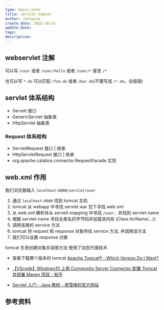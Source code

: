 ```yaml
---
type: basic-note
title: servlet-tomcat
author: JackyLee
create_date: 2025-10-23
update_date:
tags:
description:
---
```


## webservlet 注解

可以写 `/user` 或者 `/user/hello` 或者 `/user/*` 甚至 `/*`

也可以写 `*.do` 可以匹配 `/foo.do` 或者 `/bar.do`(不要写成 `/*.do`，会报错)

## servlet 体系结构

- Servelt 接口
- GenericServlet 抽象类
- HttpServlet 抽象类

### Request 体系结构

- ServletRequest 接口
  | 继承
- HttpServletRequest 接口
  | 继承
- org.apache.catalina.connector.RequestFacade 实现

## web.xml 作用

我们浏览器输入 `localhost:8080/servlet/user`

1. 通过 `localhost:8080` 找到 tomcat 主机
2. tomcat 从 webapp 中寻找 servlet.war 包下寻找 web.xml
3. 从 web.xml 解析并从 servelt-mapping 中寻找 `/user`，并找到 servlet-name
4. 根据 servlet-name 寻找全类名的字节码并加载进内存 (Class.forName(...))
5. 调用该类的 service 方法
6. tomcat 将 request 和 response 对象传给 service 方法, 并调用该方法
7. 我们可以设置 response 对象

tomcat 负责创建对象并调用方法
使用了动态代理技术

- 查看下载哪个版本的 tomcat [Apache Tomcat® - Which Version Do I Want?](https://tomcat.apache.org/whichversion.html)
- [【VScode】Windows10 上用 Community Server Connector 配置 Tomcat 并部署 Maven 项目 - 知乎](https://zhuanlan.zhihu.com/p/586056834)

- [Servlet 入门 - Java 教程 - 廖雪峰的官方网站](https://liaoxuefeng.com/books/java/web/servlet-basic/index.html)

## 参考资料
